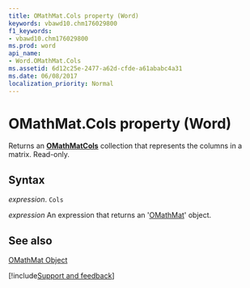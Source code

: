 ```yaml
---
title: OMathMat.Cols property (Word)
keywords: vbawd10.chm176029800
f1_keywords:
- vbawd10.chm176029800
ms.prod: word
api_name:
- Word.OMathMat.Cols
ms.assetid: 6d12c25e-2477-a62d-cfde-a61ababc4a31
ms.date: 06/08/2017
localization_priority: Normal
---
```



# OMathMat.Cols property (Word)

Returns an  **[OMathMatCols](Word.OMathMatCols.md)** collection that represents the columns in a matrix. Read-only.


## Syntax

_expression_. `Cols`

 _expression_ An expression that returns an '[OMathMat](Word.OMathMat.md)' object.


## See also


[OMathMat Object](Word.OMathMat.md)

[!include[Support and feedback](~/includes/feedback-boilerplate.md)]